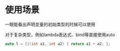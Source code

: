 # 使用场景
一眼能看出声明变量的初始类型的时候可以使用

对于复杂类型，例如lambda表达式、bind等直接使用auto
```cpp
auto l = [](int a1, int a2) { return a1 + a2; };
```